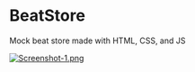 # BeatStore
Mock beat store made with HTML, CSS, and JS

[![Screenshot-1.png](https://i.postimg.cc/jSnLrj0M/Screenshot-1.png)](https://postimg.cc/BjsqT4vF)
